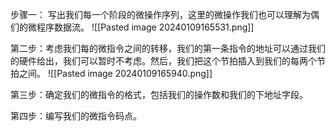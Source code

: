 步骤一：
写出我们每一个阶段的微操作序列，这里的微操作我们也可以理解为偶们的微程序数据流。
![[Pasted image 20240109165531.png]]

第二步：考虑我们每的微指令之间的转移，我们的第一条指令的地址可以通过我们的硬件给出，我们可以暂时不考虑。然后，我们把这个节拍插入到我们的每两个节拍之间。
![[Pasted image 20240109165940.png]]

第三步：确定我们的微指令的格式，包括我们的操作数和我们的下地址字段。

第四步：编写我们的微指令码点。